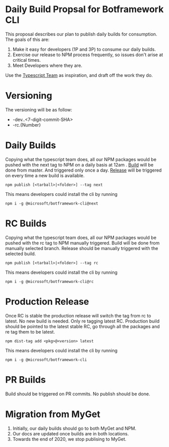 # Daily Build Propsal for Botframework CLI

This proposal describes our plan to publish daily builds for consumption. The goals of this are:
1. Make it easy for developers (1P and 3P) to consume our daily builds. 
2. Exercise our release to NPM process frequently, so issues don't arise at critical times. 
3. Meet Developers where they are.

Use the [Typescript Team](https://www.npmjs.com/package/typescript) as inspiration, and draft off the work they do. 

# Versioning

The versioning will be as follow:
* -dev.<yyyyMMdd>.<7-digit-commit-SHA>
* -rc.{Number}

# Daily Builds
Copying what the typescript team does, all our NPM packages would be pushed with the next tag to NPM on a daily basis at 12am . 
[Build](https://github.com/microsoft/botframework-cli/blob/master/build/botframework-cli-daily.yml) will be done from master. And triggered only once a day. [Release](https://fuselabs.visualstudio.com/SDK_Public/_release?_a=releases&view=mine&definitionId=7) will be triggered on every time a new build is available.

```
npm publish [<tarball>|<folder>] --tag next 
```

This means developers could install the cli by running

```
npm i -g @microsoft/botframework-cli@next
```

# RC Builds
Copying what the typescript team does, all our NPM packages would be pushed with the rc tag to NPM manually triggered. 
Build will be done from manually selected branch.
Release should be manually triggered with the selected build.

```
npm publish [<tarball>|<folder>] --tag rc 
```

This means developers could install the cli by running

```
npm i -g @microsoft/botframework-cli@rc
```

# Production Release
Once RC is stable the production release will switch the tag from rc to latest.
No new build is needed. Only re tagging latest RC.
Production build should be pointed to the latest stable RC, go through all the packages and re tag them to be latest.

```
npm dist-tag add <pkg>@<version> latest
```

This means developers could install the cli by running

```
npm i -g @microsoft/botframework-cli
```

# PR Builds
Build should be triggered on PR commits. No publish should be done.


# Migration from MyGet

1. Initially, our daily builds should go to both MyGet and NPM. 
2. Our docs are updated once builds are in both locations. 
3. Towards the end of 2020, we stop publising to MyGet.
